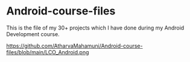 # Android-course-files
This is the file of my 30+ projects which I have done during my Android Development course.


https://github.com/AtharvaMahamuni/Android-course-files/blob/main/LCO_Android.png
